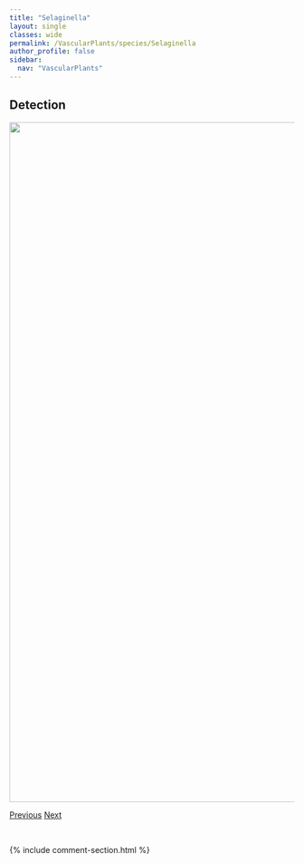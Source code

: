 ```yaml
---
title: "Selaginella"
layout: single
classes: wide
permalink: /VascularPlants/species/Selaginella
author_profile: false
sidebar:
  nav: "VascularPlants"
---
```


<h2>Detection</h2>

<a href="https://drive.google.com/uc?export=view&id=1gv8GZD2BT8c4amRwPz0Lp1WlHpKaHyyA">
<img src="https://drive.google.com/uc?export=view&id=1gv8GZD2BT8c4amRwPz0Lp1WlHpKaHyyA" height = "1200" width = "800">
</a>


<a href="/DevelopmentWebsite/VascularPlants/species/SedumLanceolatum" class="pagination--pager" title="Sedum lanceolatum">Previous</a> <a href="/DevelopmentWebsite/VascularPlants/species/SelaginellaDensa" class="pagination--pager" title="Prairie Selaginella">Next</a>

<p>&nbsp;</p>

{% include comment-section.html %}

